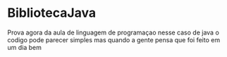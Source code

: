 # BibliotecaJava
 
Prova agora da aula de linguagem de programaçao nesse caso de java o codigo pode parecer simples mas quando a gente pensa que foi feito em um dia bem
